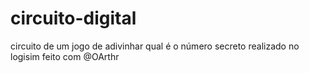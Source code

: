 # circuito-digital
circuito de um jogo de adivinhar qual é o número secreto realizado no logisim feito com @OArthr
